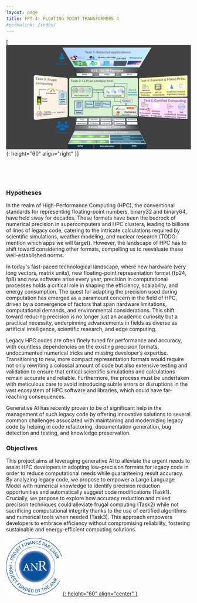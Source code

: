 ```yaml
---
layout: page
title: FPT-4: FLOATING POINT TRANSFORMERS 4
#permalink: /index/
---
```


[![image](/images/fpt4_workflow.png){: height="60" align="right" }]


<br> 
<br> 
<br> 


[comment]: <> (https://anr.fr/Projet-ANR-24-CE46-7572)

### Hypotheses
In the realm of High-Performance Computing (HPC), the conventional standards for representing floating-point numbers, binary32 and binary64, have held sway for decades. These formats have been the bedrock of numerical precision in supercomputers and HPC clusters, leading to billions of lines of legacy code, catering to the intricate calculations required by scientific simulations, weather modeling, and nuclear research (TODO: mention which apps we will target). However, the landscape of HPC has to shift toward considering other formats, compelling us to reevaluate these well-established norms.

In today's fast-paced technological landscape, where new hardware (very long vectors, matrix units), new floating-point representation format (fp24, fp8) and new software arise every year, precision in computational processes holds a critical role in shaping the efficiency, scalability, and energy consumption. The quest for adapting the precision used during computation has emerged as a paramount concern in the field of HPC, driven by a convergence of factors that span hardware limitations, computational demands, and environmental considerations. This shift toward reducing precision is no longer just an academic curiosity but a practical necessity, underpinning advancements in fields as diverse as artificial intelligence, scientific research, and edge computing.

Legacy HPC codes are often finely tuned for performance and accuracy, with countless dependencies on the existing precision formats, undocumented numerical tricks and missing developer’s expertise. Transitioning to new, more compact representation formats would require not only rewriting a colossal amount of code but also extensive testing and validation to ensure that critical scientific simulations and calculations remain accurate and reliable. Furthermore, the process must be undertaken with meticulous care to avoid introducing subtle errors or disruptions in the vast ecosystem of HPC software and libraries, which could have far-reaching consequences.

Generative AI has recently proven to be of significant help in the management of such legacy code by offering innovative solutions to several common challenges associated with maintaining and modernizing legacy code by helping in code refactoring, documentation generation, bug detection and testing, and knowledge preservation.


### Objectives
 This project aims at leveraging generative AI to alleviate the urgent needs to assist HPC developers in adopting low-precision formats for legacy code in order to reduce computational needs while guaranteeing result accuracy. By analyzing legacy code, we propose to empower a Large Language Model with numerical knowledge to  identify precision reduction opportunities and automatically suggest code modifications (Task1). Crucially, we propose to explore how accuracy reduction and mixed precision techniques could alleviate frugal computing (Task2) while not sacrificing computational integrity thanks to the use of certified algorithms and numerical tools when needed (Task3). This approach empowers developers to embrace efficiency without compromising reliability, fostering sustainable and energy-efficient computing solutions.
 

[![image](/images/anr.png){: height="60" align="center" }](https://anr.fr/fileadmin/aap/2024/selection/aapg-2024-selection.pdf)
